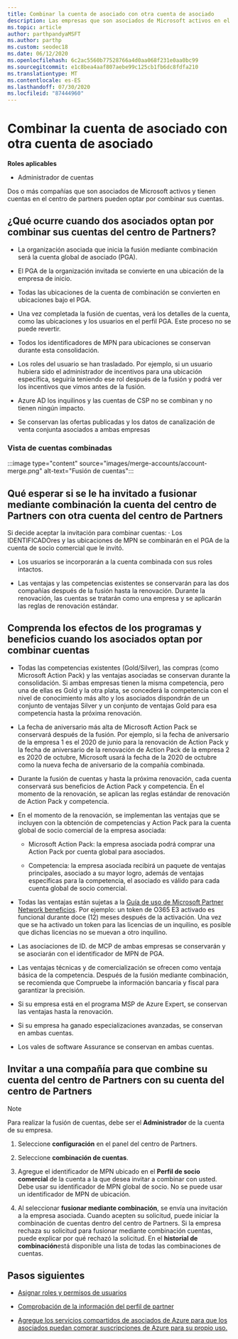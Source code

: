 ```yaml
---
title: Combinar la cuenta de asociado con otra cuenta de asociado
description: Las empresas que son asociados de Microsoft activos en el centro de partners pueden combinar sus cuentas.
ms.topic: article
author: parthpandyaMSFT
ms.author: parthp
ms.custom: seodec18
ms.date: 06/12/2020
ms.openlocfilehash: 6c2ac5560b77528766a4d0aa068f231e0aa0bc99
ms.sourcegitcommit: e1c8bea4aaf807aebe99c125cb1fb6dc8fdfa210
ms.translationtype: MT
ms.contentlocale: es-ES
ms.lasthandoff: 07/30/2020
ms.locfileid: "87444960"
---
```

# <a name="merge-your-partner-account-with-another-partner-account"></a>Combinar la cuenta de asociado con otra cuenta de asociado

**Roles aplicables**

- Administrador de cuentas

Dos o más compañías que son asociados de Microsoft activos y tienen cuentas en el centro de partners pueden optar por combinar sus cuentas.

## <a name="what-happens-when-two-partners-elect-to-merge-their-partner-center-accounts"></a>¿Qué ocurre cuando dos asociados optan por combinar sus cuentas del centro de Partners?

- La organización asociada que inicia la fusión mediante combinación será la cuenta global de asociado (PGA).

- El PGA de la organización invitada se convierte en una ubicación de la empresa de inicio.

- Todas las ubicaciones de la cuenta de combinación se convierten en ubicaciones bajo el PGA.

- Una vez completada la fusión de cuentas, verá los detalles de la cuenta, como las ubicaciones y los usuarios en el perfil PGA. Este proceso no se puede revertir.

- Todos los identificadores de MPN para ubicaciones se conservan durante esta consolidación.

- Los roles del usuario se han trasladado. Por ejemplo, si un usuario hubiera sido el administrador de incentivos para una ubicación específica, seguiría teniendo ese rol después de la fusión y podrá ver los incentivos que vimos antes de la fusión.

- Azure AD los inquilinos y las cuentas de CSP no se combinan y no tienen ningún impacto.

- Se conservan las ofertas publicadas y los datos de canalización de venta conjunta asociados a ambas empresas

### <a name="view-of-merged-accounts"></a>Vista de cuentas combinadas

:::image type="content" source="images/merge-accounts/account-merge.png" alt-text="Fusión de cuentas":::

## <a name="what-to-expect-if-you-have-been-invited-to-merge-your-partner-center-account-with-another-partner-center-account"></a>Qué esperar si se le ha invitado a fusionar mediante combinación la cuenta del centro de Partners con otra cuenta del centro de Partners

Si decide aceptar la invitación para combinar cuentas: · Los IDENTIFICADOres y las ubicaciones de MPN se combinarán en el PGA de la cuenta de socio comercial que le invitó.

- Los usuarios se incorporarán a la cuenta combinada con sus roles intactos.

- Las ventajas y las competencias existentes se conservarán para las dos compañías después de la fusión hasta la renovación. Durante la renovación, las cuentas se tratarán como una empresa y se aplicarán las reglas de renovación estándar.

## <a name="understand-the-impacts-to-programs-and-benefits-when-partners-elect-to-merge-accounts"></a>Comprenda los efectos de los programas y beneficios cuando los asociados optan por combinar cuentas

- Todas las competencias existentes (Gold/Silver), las compras (como Microsoft Action Pack) y las ventajas asociadas se conservan durante la consolidación. Si ambas empresas tienen la misma competencia, pero una de ellas es Gold y la otra plata, se concederá la competencia con el nivel de conocimiento más alto y los asociados dispondrán de un conjunto de ventajas Silver y un conjunto de ventajas Gold para esa competencia hasta la próxima renovación. 

- La fecha de aniversario más alta de Microsoft Action Pack se conservará después de la fusión. Por ejemplo, si la fecha de aniversario de la empresa 1 es el 2020 de junio para la renovación de Action Pack y la fecha de aniversario de la renovación de Action Pack de la empresa 2 es 2020 de octubre, Microsoft usará la fecha de la 2020 de octubre como la nueva fecha de aniversario de la compañía combinada.

- Durante la fusión de cuentas y hasta la próxima renovación, cada cuenta conservará sus beneficios de Action Pack y competencia. En el momento de la renovación, se aplican las reglas estándar de renovación de Action Pack y competencia.

- En el momento de la renovación, se implementan las ventajas que se incluyen con la obtención de competencias y Action Pack para la cuenta global de socio comercial de la empresa asociada:

  - Microsoft Action Pack: la empresa asociada podrá comprar una Action Pack por cuenta global para asociados.

  - Competencia: la empresa asociada recibirá un paquete de ventajas principales, asociado a su mayor logro, además de ventajas específicas para la competencia, el asociado es válido para cada cuenta global de socio comercial.

- Todas las ventajas están sujetas a la [Guía de uso de Microsoft Partner Network beneficios](https://aka.ms/partner-benefits-use-guide). Por ejemplo: un token de O365 E3 activado es funcional durante doce (12) meses después de la activación. Una vez que se ha activado un token para las licencias de un inquilino, es posible que dichas licencias no se muevan a otro inquilino.

- Las asociaciones de ID. de MCP de ambas empresas se conservarán y se asociarán con el identificador de MPN de PGA.

- Las ventajas técnicas y de comercialización se ofrecen como ventaja básica de la competencia. Después de la fusión mediante combinación, se recomienda que Compruebe la información bancaria y fiscal para garantizar la precisión.

- Si su empresa está en el programa MSP de Azure Expert, se conservan las ventajas hasta la renovación.

- Si su empresa ha ganado especializaciones avanzadas, se conservan en ambas cuentas.

- Los vales de software Assurance se conservan en ambas cuentas. 

## <a name="invite-a-company-to-merge-their-partner-center-account-with-your-partner-center-account"></a>Invitar a una compañía para que combine su cuenta del centro de Partners con su cuenta del centro de Partners

>[!Note]
>Para realizar la fusión de cuentas, debe ser el **Administrador** de la cuenta de su empresa.

1. Seleccione **configuración** en el panel del centro de Partners. 

2. Seleccione **combinación de cuentas**.

3. Agregue el identificador de MPN ubicado en el **Perfil de socio comercial** de la cuenta a la que desea invitar a combinar con usted. Debe usar su identificador de MPN global de socio. No se puede usar un identificador de MPN de ubicación.

4. Al seleccionar **fusionar mediante combinación**, se envía una invitación a la empresa asociada. Cuando acepten su solicitud, puede iniciar la combinación de cuentas dentro del centro de Partners. Si la empresa rechaza su solicitud para fusionar mediante combinación cuentas, puede explicar por qué rechazó la solicitud. En el **historial de combinación**está disponible una lista de todas las combinaciones de cuentas.

## <a name="next-steps"></a>Pasos siguientes

- [Asignar roles y permisos de usuarios](permissions-overview.md)

- [Comprobación de la información del perfil de partner](update-your-partner-profile.md)

- [Agregue los servicios compartidos de asociados de Azure para que los asociados puedan comprar suscripciones de Azure para su propio uso.](shared-services.md)
